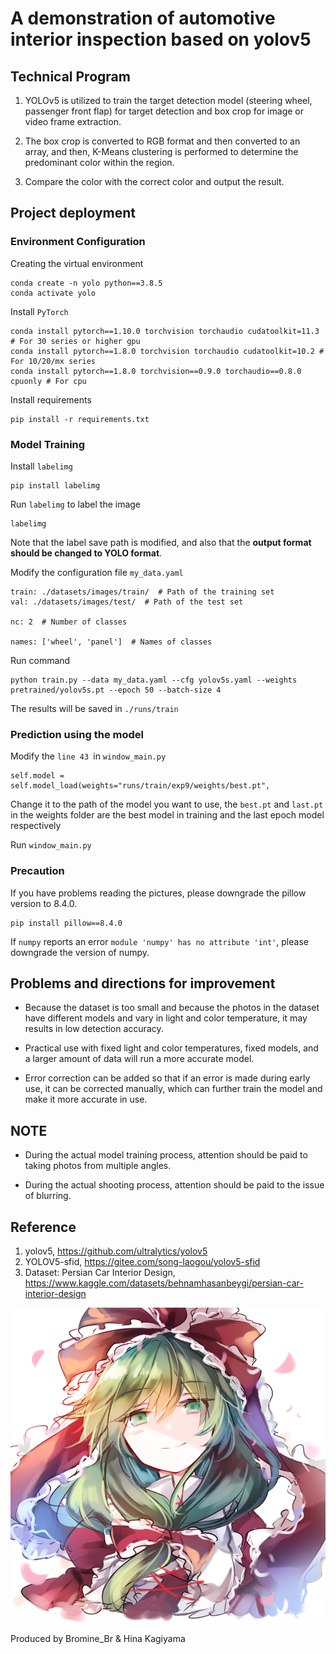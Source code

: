 # A demonstration of automotive interior inspection based on yolov5



## Technical Program

1. YOLOv5 is utilized to train the target detection model (steering wheel, passenger front flap) for target detection and box crop for image or video frame extraction.

2. The box crop is converted to RGB format and then converted to an array, and then, K-Means clustering is performed to determine the predominant color within the region.

3. Compare the color with the correct color and output the result.




## Project deployment

### Environment Configuration

Creating the virtual environment

```
conda create -n yolo python==3.8.5
conda activate yolo
```



Install `PyTorch`

```
conda install pytorch==1.10.0 torchvision torchaudio cudatoolkit=11.3 # For 30 series or higher gpu
conda install pytorch==1.8.0 torchvision torchaudio cudatoolkit=10.2 # For 10/20/mx series
conda install pytorch==1.8.0 torchvision==0.9.0 torchaudio==0.8.0 cpuonly # For cpu
```



Install requirements

```
pip install -r requirements.txt
```



### Model Training

Install `labelimg`

```
pip install labelimg
```



Run `labelimg` to label the image

```
labelimg
```

Note that the label save path is modified, and also that the **output format should be changed to YOLO format**.



Modify the configuration file `my_data.yaml`

```
train: ./datasets/images/train/  # Path of the training set
val: ./datasets/images/test/  # Path of the test set

nc: 2  # Number of classes

names: ['wheel', 'panel']  # Names of classes
```



Run command

```
python train.py --data my_data.yaml --cfg yolov5s.yaml --weights pretrained/yolov5s.pt --epoch 50 --batch-size 4
```

The results will be saved in `./runs/train`



### Prediction using the model

Modify the `line 43 `in `window_main.py`

```
self.model = self.model_load(weights="runs/train/exp9/weights/best.pt",
```

Change it to the path of the model you want to use, the `best.pt` and `last.pt` in the weights folder are the best model in training and the last epoch model respectively



Run `window_main.py`



### Precaution

If you have problems reading the pictures, please downgrade the pillow version to 8.4.0.

```
pip install pillow==8.4.0
```



If `numpy` reports an error `module 'numpy' has no attribute 'int'`, please downgrade the version of numpy.



## Problems and directions for improvement

- Because the dataset is too small and because the photos in the dataset have different models and vary in light and color temperature, it may results in low detection accuracy.

- Practical use with fixed light and color temperatures, fixed models, and a larger amount of data will run a more accurate model.
- Error correction can be added so that if an error is made during early use, it can be corrected manually, which can further train the model and make it more accurate in use.



## NOTE

- During the actual model training process, attention should be paid to taking photos from multiple angles.

- During the actual shooting process, attention should be paid to the issue of blurring.




## Reference

1. yolov5, https://github.com/ultralytics/yolov5
2. YOLOV5-sfid, https://gitee.com/song-laogou/yolov5-sfid
3. Dataset: Persian Car Interior Design, https://www.kaggle.com/datasets/behnamhasanbeygi/persian-car-interior-design



![](https://github.com/BromineBr/yolov5-automotive-interior-inspection/blob/main/images/UI/waifu.png)

Produced by Bromine_Br & Hina Kagiyama
